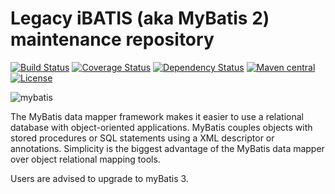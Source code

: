 Legacy iBATIS (aka MyBatis 2) maintenance repository
====================================================

[![Build Status](https://travis-ci.org/mybatis/ibatis-2.svg?branch=master)](https://travis-ci.org/mybatis/ibatis-2)
[![Coverage Status](https://coveralls.io/repos/mybatis/ibatis-2/badge.svg?branch=master&service=github)](https://coveralls.io/github/mybatis/ibatis-2?branch=master)
[![Dependency Status](https://www.versioneye.com/user/projects/5619af9ba193340f2800047f/badge.svg?style=flat)](https://www.versioneye.com/user/projects/5619af9ba193340f2800047f)
[![Maven central](https://maven-badges.herokuapp.com/maven-central/org.mybatis/mybatis/badge.svg)](https://maven-badges.herokuapp.com/maven-central/org.mybatis/mybatis)
[![License](http://img.shields.io/:license-apache-brightgreen.svg)](http://www.apache.org/licenses/LICENSE-2.0.html)

![mybatis](http://mybatis.github.io/images/mybatis-logo.png)

The MyBatis data mapper framework makes it easier to use a relational database with object-oriented applications.
MyBatis couples objects with stored procedures or SQL statements using a XML descriptor or annotations.
Simplicity is the biggest advantage of the MyBatis data mapper over object relational mapping tools.

Users are advised to upgrade to myBatis 3.
